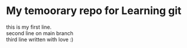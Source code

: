 # My temoorary repo for Learning git
this is my first line.<br>
second line on main branch<br>
third line written with love :)
